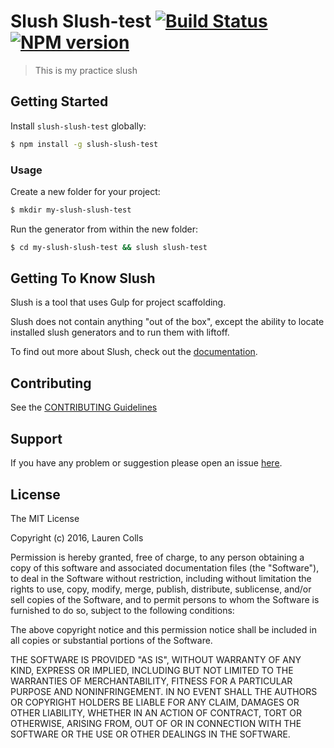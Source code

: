 # Slush Slush-test [![Build Status](https://secure.travis-ci.org/lau-ren/slush-slush-test.png?branch=master)](https://travis-ci.org/lau-ren/slush-slush-test) [![NPM version](https://badge-me.herokuapp.com/api/npm/slush-slush-test.png)](http://badges.enytc.com/for/npm/slush-slush-test)

> This is my practice slush


## Getting Started

Install `slush-slush-test` globally:

```bash
$ npm install -g slush-slush-test
```

### Usage

Create a new folder for your project:

```bash
$ mkdir my-slush-slush-test
```

Run the generator from within the new folder:

```bash
$ cd my-slush-slush-test && slush slush-test
```

## Getting To Know Slush

Slush is a tool that uses Gulp for project scaffolding.

Slush does not contain anything "out of the box", except the ability to locate installed slush generators and to run them with liftoff.

To find out more about Slush, check out the [documentation](https://github.com/slushjs/slush).

## Contributing

See the [CONTRIBUTING Guidelines](https://github.com/lau-ren/slush-slush-test/blob/master/CONTRIBUTING.md)

## Support
If you have any problem or suggestion please open an issue [here](https://github.com/lau-ren/slush-slush-test/issues).

## License 

The MIT License

Copyright (c) 2016, Lauren Colls

Permission is hereby granted, free of charge, to any person
obtaining a copy of this software and associated documentation
files (the "Software"), to deal in the Software without
restriction, including without limitation the rights to use,
copy, modify, merge, publish, distribute, sublicense, and/or sell
copies of the Software, and to permit persons to whom the
Software is furnished to do so, subject to the following
conditions:

The above copyright notice and this permission notice shall be
included in all copies or substantial portions of the Software.

THE SOFTWARE IS PROVIDED "AS IS", WITHOUT WARRANTY OF ANY KIND,
EXPRESS OR IMPLIED, INCLUDING BUT NOT LIMITED TO THE WARRANTIES
OF MERCHANTABILITY, FITNESS FOR A PARTICULAR PURPOSE AND
NONINFRINGEMENT. IN NO EVENT SHALL THE AUTHORS OR COPYRIGHT
HOLDERS BE LIABLE FOR ANY CLAIM, DAMAGES OR OTHER LIABILITY,
WHETHER IN AN ACTION OF CONTRACT, TORT OR OTHERWISE, ARISING
FROM, OUT OF OR IN CONNECTION WITH THE SOFTWARE OR THE USE OR
OTHER DEALINGS IN THE SOFTWARE.

